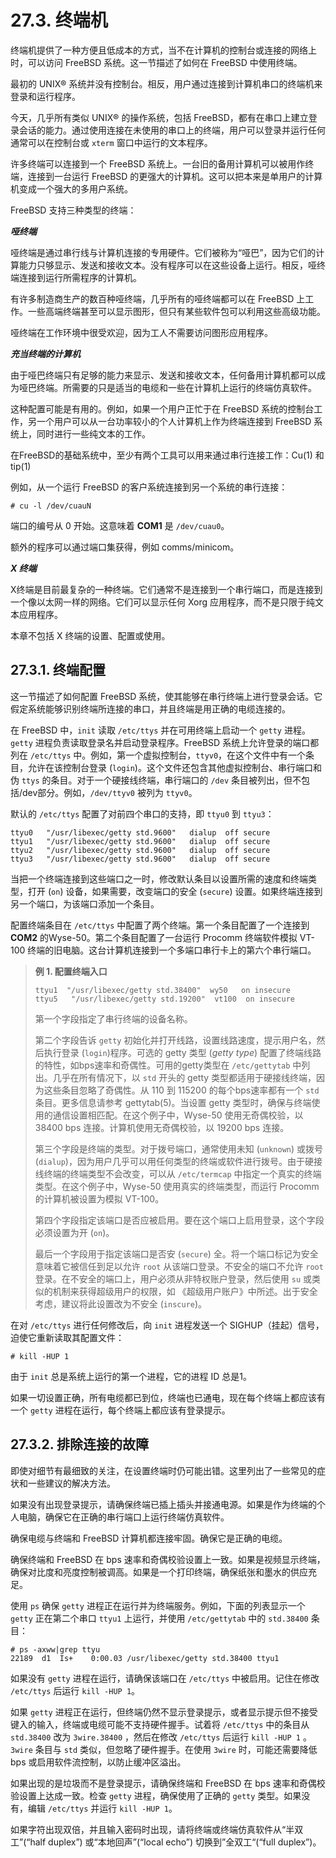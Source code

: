 # 27.3. 终端机

终端机提供了一种方便且低成本的方式，当不在计算机的控制台或连接的网络上时，可以访问 FreeBSD 系统。这一节描述了如何在 FreeBSD 中使用终端。

最初的 UNIX® 系统并没有控制台。相反，用户通过连接到计算机串口的终端机来登录和运行程序。

今天，几乎所有类似 UNIX® 的操作系统，包括 FreeBSD，都有在串口上建立登录会话的能力。通过使用连接在未使用的串口上的终端，用户可以登录并运行任何通常可以在控制台或 `xterm` 窗口中运行的文本程序。

许多终端可以连接到一个 FreeBSD 系统上。一台旧的备用计算机可以被用作终端，连接到一台运行 FreeBSD 的更强大的计算机。这可以把本来是单用户的计算机变成一个强大的多用户系统。

FreeBSD 支持三种类型的终端：

***哑终端***

哑终端是通过串行线与计算机连接的专用硬件。它们被称为“哑巴”，因为它们的计算能力只够显示、发送和接收文本。没有程序可以在这些设备上运行。相反，哑终端连接到运行所需程序的计算机。

有许多制造商生产的数百种哑终端，几乎所有的哑终端都可以在 FreeBSD 上工作。一些高端终端甚至可以显示图形，但只有某些软件包可以利用这些高级功能。

哑终端在工作环境中很受欢迎，因为工人不需要访问图形应用程序。

***充当终端的计算机***

由于哑巴终端只有足够的能力来显示、发送和接收文本，任何备用计算机都可以成为哑巴终端。所需要的只是适当的电缆和一些在计算机上运行的终端仿真软件。

这种配置可能是有用的。例如，如果一个用户正忙于在 FreeBSD 系统的控制台工作，另一个用户可以从一台功率较小的个人计算机上作为终端连接到 FreeBSD 系统上，同时进行一些纯文本的工作。

在FreeBSD的基础系统中，至少有两个工具可以用来通过串行连接工作：Cu(1) 和 tip(1)

例如，从一个运行 FreeBSD 的客户系统连接到另一个系统的串行连接：

```
# cu -l /dev/cuauN
```

端口的编号从 0 开始。这意味着 **COM1** 是 `/dev/cuau0`。

额外的程序可以通过端口集获得，例如 comms/minicom。

***X 终端***

X终端是目前最复杂的一种终端。它们通常不是连接到一个串行端口，而是连接到一个像以太网一样的网络。它们可以显示任何 Xorg 应用程序，而不是只限于纯文本应用程序。

本章不包括 X 终端的设置、配置或使用。

## 27.3.1. 终端配置

这一节描述了如何配置 FreeBSD 系统，使其能够在串行终端上进行登录会话。它假定系统能够识别终端所连接的串口，并且终端是用正确的电缆连接的。

在 FreeBSD 中，`init` 读取 `/etc/ttys` 并在可用终端上启动一个 `getty` 进程。`getty` 进程负责读取登录名并启动登录程序。FreeBSD 系统上允许登录的端口都列在 `/etc/ttys` 中。例如，第一个虚拟控制台，`ttyv0`，在这个文件中有一个条目，允许在该控制台登录 (`login`)。这个文件还包含其他虚拟控制台、串行端口和伪 `ttys` 的条目。对于一个硬接线终端，串行端口的 `/dev` 条目被列出，但不包括/dev部分。例如，`/dev/ttyv0` 被列为 `ttyv0`。

默认的 `/etc/ttys` 配置了对前四个串口的支持，即 `ttyu0` 到 `ttyu3`：

```
ttyu0   "/usr/libexec/getty std.9600"   dialup  off secure
ttyu1   "/usr/libexec/getty std.9600"   dialup  off secure
ttyu2   "/usr/libexec/getty std.9600"   dialup  off secure
ttyu3   "/usr/libexec/getty std.9600"   dialup  off secure
```

当把一个终端连接到这些端口之一时，修改默认条目以设置所需的速度和终端类型，打开 (`on`) 设备，如果需要，改变端口的安全 (`secure`) 设置。如果终端连接到另一个端口，为该端口添加一个条目。

配置终端条目在 `/etc/ttys` 中配置了两个终端。第一个条目配置了一个连接到 **COM2** 的Wyse-50。第二个条目配置了一台运行 Procomm 终端软件模拟 VT-100 终端的旧电脑。这台计算机连接到一个多端口串行卡上的第六个串行端口。

> **例 1. 配置终端入口**
>
> ```
> ttyu1  "/usr/libexec/getty std.38400"  wy50   on insecure
> ttyu5   "/usr/libexec/getty std.19200"  vt100  on insecure
> ```
>
> 第一个字段指定了串行终端的设备名称。
>
> 第二个字段告诉 `getty` 初始化并打开线路，设置线路速度，提示用户名，然后执行登录 (`login`)程序。可选的 getty 类型 (*getty type*) 配置了终端线路的特性，如bps速率和奇偶性。可用的getty类型在 `/etc/gettytab` 中列出。几乎在所有情况下，以 `std` 开头的 getty 类型都适用于硬接线终端，因为这些条目忽略了奇偶性。从 110 到 115200 的每个bps速率都有一个 `std` 条目。更多信息请参考 gettytab(5)。当设置 getty 类型时，确保与终端使用的通信设置相匹配。在这个例子中，Wyse-50 使用无奇偶校验，以 38400 bps 连接。计算机使用无奇偶校验，以 19200 bps 连接。
>
> 第三个字段是终端的类型。对于拨号端口，通常使用未知 (`unknown`) 或拨号 (`dialup`)，因为用户几乎可以用任何类型的终端或软件进行拨号。由于硬接线终端的终端类型不会改变，可以从 `/etc/termcap` 中指定一个真实的终端类型。在这个例子中，Wyse-50 使用真实的终端类型，而运行 Procomm 的计算机被设置为模拟 VT-100。
>
> 第四个字段指定该端口是否应被启用。要在这个端口上启用登录，这个字段必须设置为开 (`on`)。
>
> 最后一个字段用于指定该端口是否安 (`secure`) 全。将一个端口标记为安全意味着它被信任到足以允许 `root` 从该端口登录。不安全的端口不允许 `root` 登录。在不安全的端口上，用户必须从非特权账户登录，然后使用 `su` 或类似的机制来获得超级用户的权限，如 《超级用户账户》中所述。出于安全考虑，建议将此设置改为不安全 (`inscure`)。

在对 `/etc/ttys` 进行任何修改后，向 `init` 进程发送一个 SIGHUP（挂起）信号，迫使它重新读取其配置文件：

```
# kill -HUP 1
```

由于 `init` 总是系统上运行的第一个进程，它的进程 ID 总是1。

如果一切设置正确，所有电缆都已到位，终端也已通电，现在每个终端上都应该有一个 `getty` 进程在运行，每个终端上都应该有登录提示。

## 27.3.2. 排除连接的故障

即使对细节有最细致的关注，在设置终端时仍可能出错。这里列出了一些常见的症状和一些建议的解决方法。

如果没有出现登录提示，请确保终端已插上插头并接通电源。如果是作为终端的个人电脑，确保它在正确的串行端口上运行终端仿真软件。

确保电缆与终端和 FreeBSD 计算机都连接牢固。确保它是正确的电缆。

确保终端和 FreeBSD 在 bps 速率和奇偶校验设置上一致。如果是视频显示终端，确保对比度和亮度控制被调高。如果是一个打印终端，确保纸张和墨水的供应充足。

使用 `ps` 确保 `getty` 进程正在运行并为终端服务。例如，下面的列表显示一个 `getty` 正在第二个串口 `ttyu1` 上运行，并使用 `/etc/gettytab` 中的 `std.38400` 条目：

```
# ps -axww|grep ttyu
22189  d1  Is+    0:00.03 /usr/libexec/getty std.38400 ttyu1
```

如果没有 `getty` 进程在运行，请确保该端口在 `/etc/ttys` 中被启用。记住在修改 `/etc/ttys` 后运行 `kill -HUP 1`。

如果 `getty` 进程正在运行，但终端仍然不显示登录提示，或者显示提示但不接受键入的输入，终端或电缆可能不支持硬件握手。试着将 `/etc/ttys` 中的条目从 `std.38400` 改为 `3wire.38400` ，然后在修改 `/etc/ttys` 后运行 `kill -HUP 1` 。`3wire` 条目与 `std` 类似，但忽略了硬件握手。在使用 `3wire` 时，可能还需要降低 bps 或启用软件流控制，以防止缓冲区溢出。

如果出现的是垃圾而不是登录提示，请确保终端和 FreeBSD 在 bps 速率和奇偶校验设置上达成一致。检查 `getty` 进程，确保使用了正确的 `getty` 类型。如果没有，编辑 `/etc/ttys` 并运行 `kill -HUP 1`。

如果字符出现双倍，并且输入密码时出现，请将终端或终端仿真软件从“半双工”(“half duplex”) 或“本地回声”(“local echo”) 切换到”全双工“(“full duplex”)。
